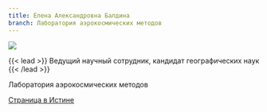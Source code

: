 ```yaml
---
title: Елена Александровна Балдина
branch: Лаборатория аэрокосмических методов
---
```

![](img/bea.jpg)

{{< lead >}} Ведущий научный сотрудник, кандидат географических наук {{< /lead >}}

Лаборатория аэрокосмических методов

[Страница в Истине](https://istina.msu.ru/workers/433766)